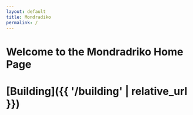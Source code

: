 ```yaml
---
layout: default
title: Mondradiko
permalink: /
---
```


# Welcome to the Mondradriko Home Page

# [Building]({{ '/building' | relative_url }})
